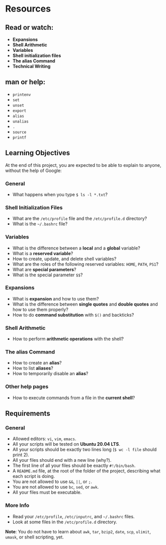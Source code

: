 # Resources

## Read or watch:

- **Expansions**
- **Shell Arithmetic**
- **Variables**
- **Shell initialization files**
- **The alias Command**
- **Technical Writing**

## man or help:

- `printenv`
- `set`
- `unset`
- `export`
- `alias`
- `unalias`
- `.` 
- `source`
- `printf`

## Learning Objectives

At the end of this project, you are expected to be able to explain to anyone, without the help of Google:

### General
- What happens when you type `$ ls -l *.txt`?

### Shell Initialization Files
- What are the `/etc/profile` file and the `/etc/profile.d` directory?
- What is the `~/.bashrc` file?

### Variables
- What is the difference between a **local** and a **global** variable?
- What is a **reserved variable**?
- How to create, update, and delete shell variables?
- What are the roles of the following reserved variables: `HOME`, `PATH`, `PS1`?
- What are **special parameters**?
- What is the special parameter `$$`?

### Expansions
- What is **expansion** and how to use them?
- What is the difference between **single quotes** and **double quotes** and how to use them properly?
- How to do **command substitution** with `$()` and backticks?

### Shell Arithmetic
- How to perform **arithmetic operations** with the shell?

### The alias Command
- How to create an **alias**?
- How to list **aliases**?
- How to temporarily disable an **alias**?

### Other help pages
- How to execute commands from a file in the **current shell**?

## Requirements

### General
- Allowed editors: `vi`, `vim`, `emacs`.
- All your scripts will be tested on **Ubuntu 20.04 LTS**.
- All your scripts should be exactly two lines long (`$ wc -l file` should print 2).
- All your files should end with a new line (why?).
- The first line of all your files should be exactly `#!/bin/bash`.
- A `README.md` file, at the root of the folder of the project, describing what each script is doing.
- You are not allowed to use `&&`, `||`, or `;`.
- You are not allowed to use `bc`, `sed`, or `awk`.
- All your files must be executable.

### More Info
- Read your `/etc/profile`, `/etc/inputrc`, and `~/.bashrc` files.
- Look at some files in the `/etc/profile.d` directory.

**Note**: You do not have to learn about `awk`, `tar`, `bzip2`, `date`, `scp`, `ulimit`, `umask`, or shell scripting, yet.
